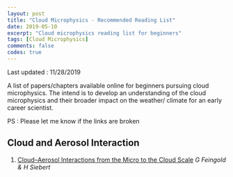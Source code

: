 ```yaml
---
layout: post
title: "Cloud Microphysics - Recommended Reading List"
date: 2019-05-10
excerpt: "Cloud microphysics reading list for beginners"
tags: [Cloud Microphysics]
comments: false
codes: true
---
```

Last updated : 11/28/2019

A list of papers/chapters available online for beginners pursuing cloud microphysics.
The intend is to develop an understanding of the cloud microphysics and their broader impact
on the weather/ climate for an early career scientist.

PS : Please let me know if the links are broken

## Cloud and Aerosol Interaction
1. <a href="https://www.esrl.noaa.gov/csd/staff/graham.feingold/graham.feingold.presentations/14%20Feingold%20&%20Siebert.pdf" target="_blank">Cloud–Aerosol Interactions from the Micro to the Cloud Scale</a> *G Feingold & H Siebert*
